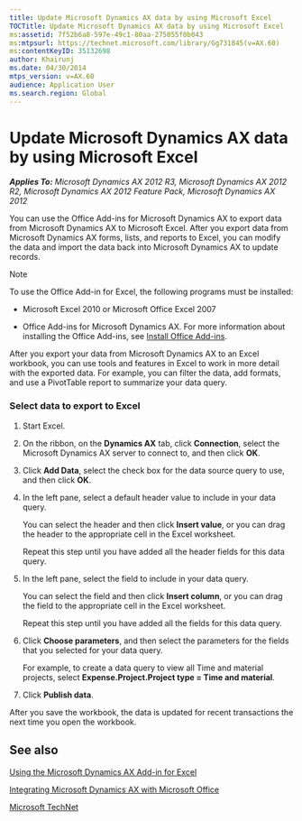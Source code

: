 ```yaml
---
title: Update Microsoft Dynamics AX data by using Microsoft Excel
TOCTitle: Update Microsoft Dynamics AX data by using Microsoft Excel
ms:assetid: 7f52b6a8-597e-49c1-80aa-275055f0b043
ms:mtpsurl: https://technet.microsoft.com/library/Gg731845(v=AX.60)
ms:contentKeyID: 35132698
author: Khairunj
ms.date: 04/30/2014
mtps_version: v=AX.60
audience: Application User
ms.search.region: Global
---
```


# Update Microsoft Dynamics AX data by using Microsoft Excel 


_**Applies To:** Microsoft Dynamics AX 2012 R3, Microsoft Dynamics AX 2012 R2, Microsoft Dynamics AX 2012 Feature Pack, Microsoft Dynamics AX 2012_

You can use the Office Add-ins for Microsoft Dynamics AX to export data from Microsoft Dynamics AX to Microsoft Excel. After you export data from Microsoft Dynamics AX forms, lists, and reports to Excel, you can modify the data and import the data back into Microsoft Dynamics AX to update records.


> [!NOTE]
> <P>To use the Office Add-in for Excel, the following programs must be installed:</P>
> <UL>
> <LI>
> <P>Microsoft&nbsp;Excel 2010 or Microsoft Office Excel 2007</P>
> <LI>
> <P>Office Add-ins for Microsoft Dynamics AX. For more information about installing the Office Add-ins, see <A href="install-office-add-ins.md">Install Office Add-ins</A>.</P></LI></UL>



After you export your data from Microsoft Dynamics AX to an Excel workbook, you can use tools and features in Excel to work in more detail with the exported data. For example, you can filter the data, add formats, and use a PivotTable report to summarize your data query.

### Select data to export to Excel

1.  Start Excel.

2.  On the ribbon, on the **Dynamics AX** tab, click **Connection**, select the Microsoft Dynamics AX server to connect to, and then click **OK**.

3.  Click **Add Data**, select the check box for the data source query to use, and then click **OK**.

4.  In the left pane, select a default header value to include in your data query.
    
    You can select the header and then click **Insert value**, or you can drag the header to the appropriate cell in the Excel worksheet.
    
    Repeat this step until you have added all the header fields for this data query.

5.  In the left pane, select the field to include in your data query.
    
    You can select the field and then click **Insert column**, or you can drag the field to the appropriate cell in the Excel worksheet.
    
    Repeat this step until you have added all the fields for this data query.

6.  Click **Choose parameters**, and then select the parameters for the fields that you selected for your data query.
    
    For example, to create a data query to view all Time and material projects, select **Expense.Project.Project type = Time and material**.

7.  Click **Publish data**.

After you save the workbook, the data is updated for recent transactions the next time you open the workbook.

## See also

[Using the Microsoft Dynamics AX Add-in for Excel](using-the-microsoft-dynamics-ax-add-in-for-excel.md)

[Integrating Microsoft Dynamics AX with Microsoft Office](integrating-microsoft-dynamics-ax-with-microsoft-office.md)

[Microsoft TechNet](https://go.microsoft.com/fwlink/?linkid=275089)

  


